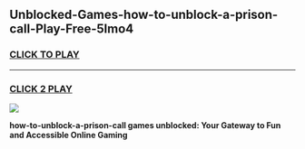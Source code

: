 
## Unblocked-Games-how-to-unblock-a-prison-call-Play-Free-5lmo4
<h3>
<a href="https://premium76.site?title=how-to-unblock-a-prison-call&ref=18A1">CLICK TO PLAY</a></h3>
<hr>

<h3>
<a href="https://premium76.site?title=how-to-unblock-a-prison-call&ref=18A1">CLICK 2 PLAY</a>
  
</h3>

<a href="https://premium76.site?title=how-to-unblock-a-prison-call&ref=18A1"><img src="https://clearcache.store/games.png"></a>


**how-to-unblock-a-prison-call games unblocked: Your Gateway to Fun and Accessible Online Gaming**
